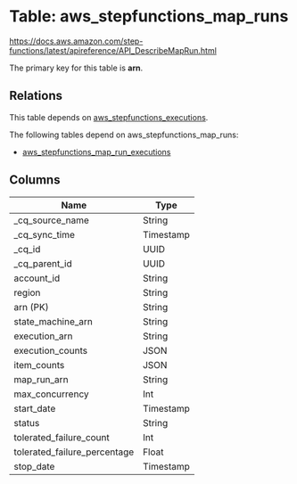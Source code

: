 # Table: aws_stepfunctions_map_runs

https://docs.aws.amazon.com/step-functions/latest/apireference/API_DescribeMapRun.html

The primary key for this table is **arn**.

## Relations

This table depends on [aws_stepfunctions_executions](aws_stepfunctions_executions.md).

The following tables depend on aws_stepfunctions_map_runs:
  - [aws_stepfunctions_map_run_executions](aws_stepfunctions_map_run_executions.md)

## Columns

| Name          | Type          |
| ------------- | ------------- |
|_cq_source_name|String|
|_cq_sync_time|Timestamp|
|_cq_id|UUID|
|_cq_parent_id|UUID|
|account_id|String|
|region|String|
|arn (PK)|String|
|state_machine_arn|String|
|execution_arn|String|
|execution_counts|JSON|
|item_counts|JSON|
|map_run_arn|String|
|max_concurrency|Int|
|start_date|Timestamp|
|status|String|
|tolerated_failure_count|Int|
|tolerated_failure_percentage|Float|
|stop_date|Timestamp|